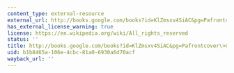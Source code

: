 ```yaml
---
content_type: external-resource
external_url: http://books.google.com/books?id=KlZmsxv4SiAC&pg=Pafrontcover>Google
has_external_license_warning: true
license: https://en.wikipedia.org/wiki/All_rights_reserved
status: ''
title: http://books.google.com/books?id=KlZmsxv4SiAC&pg=Pafrontcover\>Google
uid: b1b8465a-106e-4cbc-81a0-6930a6d70acf
wayback_url: ''
---
```

